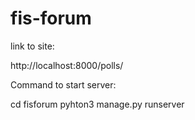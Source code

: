 # fis-forum


link to site:



http://localhost:8000/polls/

Command to start server:



cd fisforum
pyhton3 manage.py runserver